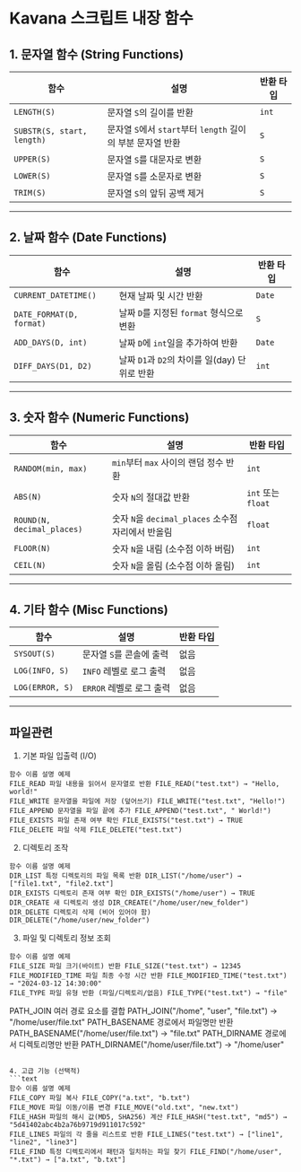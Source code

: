 # Kavana 스크립트 내장 함수

## 1. 문자열 함수 (String Functions)

| 함수 | 설명 | 반환 타입 |
|------|------|----------|
| `LENGTH(S)` | 문자열 `S`의 길이를 반환 | `int` |
| `SUBSTR(S, start, length)` | 문자열 `S`에서 `start`부터 `length` 길이의 부분 문자열 반환 | `S` |
| `UPPER(S)` | 문자열 `S`를 대문자로 변환 | `S` |
| `LOWER(S)` | 문자열 `S`를 소문자로 변환 | `S` |
| `TRIM(S)` | 문자열 `S`의 앞뒤 공백 제거 | `S` |

---

## 2. 날짜 함수 (Date Functions)

| 함수 | 설명 | 반환 타입 |
|------|------|----------|
| `CURRENT_DATETIME()` | 현재 날짜 및 시간 반환 | `Date` |
| `DATE_FORMAT(D, format)` | 날짜 `D`를 지정된 `format` 형식으로 변환 | `S` |
| `ADD_DAYS(D, int)` | 날짜 `D`에 `int`일을 추가하여 반환 | `Date` |
| `DIFF_DAYS(D1, D2)` | 날짜 `D1`과 `D2`의 차이를 일(day) 단위로 반환 | `int` |

---

## 3. 숫자 함수 (Numeric Functions)

| 함수 | 설명 | 반환 타입 |
|------|------|----------|
| `RANDOM(min, max)` | `min`부터 `max` 사이의 랜덤 정수 반환 | `int` |
| `ABS(N)` | 숫자 `N`의 절대값 반환 | `int` 또는 `float` |
| `ROUND(N, decimal_places)` | 숫자 `N`을 `decimal_places` 소수점 자리에서 반올림 | `float` |
| `FLOOR(N)` | 숫자 `N`을 내림 (소수점 이하 버림) | `int` |
| `CEIL(N)` | 숫자 `N`을 올림 (소수점 이하 올림) | `int` |

---

## 4. 기타 함수 (Misc Functions)

| 함수 | 설명 | 반환 타입 |
|------|------|----------|
| `SYSOUT(S)` | 문자열 `S`를 콘솔에 출력 | 없음 |
| `LOG(INFO, S)` | `INFO` 레벨로 로그 출력 | 없음 |
| `LOG(ERROR, S)` | `ERROR` 레벨로 로그 출력 | 없음 |

---

## 파일관련

1. 기본 파일 입출력 (I/O)

```text
함수 이름 설명 예제
FILE_READ 파일 내용을 읽어서 문자열로 반환 FILE_READ("test.txt") → "Hello, world!"
FILE_WRITE 문자열을 파일에 저장 (덮어쓰기) FILE_WRITE("test.txt", "Hello!")
FILE_APPEND 문자열을 파일 끝에 추가 FILE_APPEND("test.txt", " World!")
FILE_EXISTS 파일 존재 여부 확인 FILE_EXISTS("test.txt") → TRUE
FILE_DELETE 파일 삭제 FILE_DELETE("test.txt")
```

2. 디렉토리 조작

```text
함수 이름 설명 예제
DIR_LIST 특정 디렉토리의 파일 목록 반환 DIR_LIST("/home/user") → ["file1.txt", "file2.txt"]
DIR_EXISTS 디렉토리 존재 여부 확인 DIR_EXISTS("/home/user") → TRUE
DIR_CREATE 새 디렉토리 생성 DIR_CREATE("/home/user/new_folder")
DIR_DELETE 디렉토리 삭제 (비어 있어야 함) DIR_DELETE("/home/user/new_folder")
```

3. 파일 및 디렉토리 정보 조회

```text
함수 이름 설명 예제
FILE_SIZE 파일 크기(바이트) 반환 FILE_SIZE("test.txt") → 12345
FILE_MODIFIED_TIME 파일 최종 수정 시간 반환 FILE_MODIFIED_TIME("test.txt") → "2024-03-12 14:30:00"
FILE_TYPE 파일 유형 반환 (파일/디렉토리/없음) FILE_TYPE("test.txt") → "file"
```

PATH_JOIN 여러 경로 요소를 결합 PATH_JOIN("/home", "user", "file.txt") → "/home/user/file.txt"
PATH_BASENAME 경로에서 파일명만 반환 PATH_BASENAME("/home/user/file.txt") → "file.txt"
PATH_DIRNAME 경로에서 디렉토리명만 반환 PATH_DIRNAME("/home/user/file.txt") → "/home/user"

```

4. 고급 기능 (선택적)
```text
함수 이름 설명 예제
FILE_COPY 파일 복사 FILE_COPY("a.txt", "b.txt")
FILE_MOVE 파일 이동/이름 변경 FILE_MOVE("old.txt", "new.txt")
FILE_HASH 파일의 해시 값(MD5, SHA256) 계산 FILE_HASH("test.txt", "md5") → "5d41402abc4b2a76b9719d911017c592"
FILE_LINES 파일의 각 줄을 리스트로 반환 FILE_LINES("test.txt") → ["line1", "line2", "line3"]
FILE_FIND 특정 디렉토리에서 패턴과 일치하는 파일 찾기 FILE_FIND("/home/user", "*.txt") → ["a.txt", "b.txt"]
```
